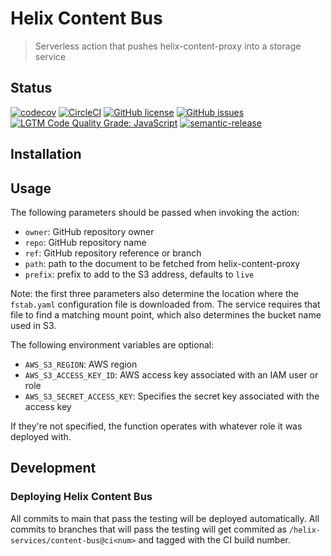 # Helix Content Bus

> Serverless action that pushes helix-content-proxy into a storage service

## Status
[![codecov](https://img.shields.io/codecov/c/github/adobe/helix-content-bus.svg)](https://codecov.io/gh/adobe/helix-content-bus)
[![CircleCI](https://img.shields.io/circleci/project/github/adobe/helix-content-bus.svg)](https://circleci.com/gh/adobe/helix-content-bus)
[![GitHub license](https://img.shields.io/github/license/adobe/helix-content-bus.svg)](https://github.com/adobe/helix-content-bus/blob/main/LICENSE.txt)
[![GitHub issues](https://img.shields.io/github/issues/adobe/helix-content-bus.svg)](https://github.com/adobe/helix-content-bus/issues)
[![LGTM Code Quality Grade: JavaScript](https://img.shields.io/lgtm/grade/javascript/g/adobe/helix-content-bus.svg?logo=lgtm&logoWidth=18)](https://lgtm.com/projects/g/adobe/helix-content-bus)
[![semantic-release](https://img.shields.io/badge/%20%20%F0%9F%93%A6%F0%9F%9A%80-semantic--release-e10079.svg)](https://github.com/semantic-release/semantic-release)

## Installation

## Usage

The following parameters should be passed when invoking the action:
- `owner`: GitHub repository owner
- `repo`: GitHub repository name
- `ref`: GitHub repository reference or branch
- `path`: path to the document to be fetched from helix-content-proxy
- `prefix`: prefix to add to the S3 address, defaults to `live`

Note: the first three parameters also determine the location where the `fstab.yaml` configuration file is downloaded from.
The service requires that file to find a matching mount point, which also determines the bucket name used in S3.

The following environment variables are optional:
- `AWS_S3_REGION`: AWS region
- `AWS_S3_ACCESS_KEY_ID`: AWS access key associated with an IAM user or role
- `AWS_S3_SECRET_ACCESS_KEY`: Specifies the secret key associated with the access key

If they're not specified, the function operates with whatever role it was deployed with.

## Development

### Deploying Helix Content Bus

All commits to main that pass the testing will be deployed automatically. All commits to branches that will pass the testing will get commited as `/helix-services/content-bus@ci<num>` and tagged with the CI build number.
